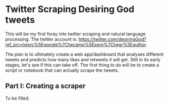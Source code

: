 # Twitter Scraping Desiring God tweets

This will be my first foray into twitter scraping and natural language processing. The twitter account is: https://twitter.com/desiringGod?ref_src=twsrc%5Egoogle%7Ctwcamp%5Eserp%7Ctwgr%5Eauthor.

The plan is to ultimately create a web app/dashboard that analyses different tweets and predicts how many likes and retweets it will get. Still in its early stages, let's see if this can take off. The first thing to do will be to create a script or notebook that can actually 
scrape the tweets.

## Part I: Creating a scraper

To be filled.
